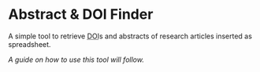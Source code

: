 # Abstract & DOI Finder

A simple tool to retrieve <abbr title="Digital Object Identifier">DOI</abbr>s and abstracts of research articles inserted as spreadsheet.

_A guide on how to use this tool will follow._
